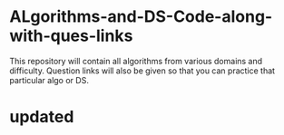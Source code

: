# ALgorithms-and-DS-Code-along-with-ques-links

This repository will contain all algorithms from various domains and difficulty.
Question links will also be given so that you can practice that particular algo or DS.

# updated
